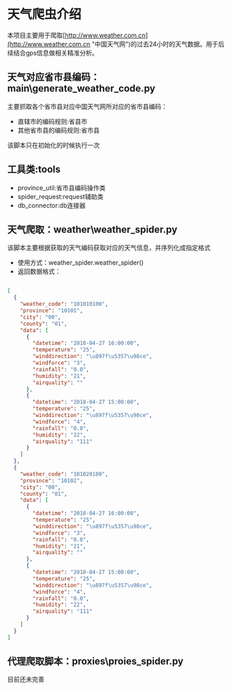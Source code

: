 #	天气爬虫介绍

本项目主要用于爬取[http://www.weather.com.cn](http://www.weather.com.cn "中国天气网")的过去24小时的天气数据。用于后续结合gps信息做相关精准分析。


##	天气对应省市县编码：main\generate\_weather\_code.py

主要抓取各个省市县对应中国天气网所对应的省市县编码：

- 直辖市的编码规则:省县市
- 其他省市县的编码规则:省市县

该脚本只在初始化的时候执行一次

## 工具类:tools

- province_util:省市县编码操作类
- spider_request:request辅助类
- db_connector:db连接器

## 天气爬取：weather\weather_spider.py

该脚本主要根据获取的天气编码获取对应的天气信息，并序列化成指定格式

- 使用方式：weather_spider.weather_spider()
- 返回数据格式：

	
```json

[
  {
    "weather_code": "101010100",
    "province": "10101",
    "city": "00",
    "county": "01",
    "data": [
      {
        "datetime": "2018-04-27 16:00:00",
        "temperature": "25",
        "winddirection": "\u897f\u5357\u98ce",
        "windforce": "3",
        "rainfall": "0.0",
        "humidity": "21",
        "airquality": ""
      },
      {
        "datetime": "2018-04-27 15:00:00",
        "temperature": "25",
        "winddirection": "\u897f\u5357\u98ce",
        "windforce": "4",
        "rainfall": "0.0",
        "humidity": "22",
        "airquality": "111"
      }
    ]
  },
  {
    "weather_code": "101020100",
    "province": "10102",
    "city": "00",
    "county": "01",
    "data": [
      {
        "datetime": "2018-04-27 16:00:00",
        "temperature": "25",
        "winddirection": "\u897f\u5357\u98ce",
        "windforce": "3",
        "rainfall": "0.0",
        "humidity": "21",
        "airquality": ""
      },
      {
        "datetime": "2018-04-27 15:00:00",
        "temperature": "25",
        "winddirection": "\u897f\u5357\u98ce",
        "windforce": "4",
        "rainfall": "0.0",
        "humidity": "22",
        "airquality": "111"
      }
    ]
  }
]
```
	



##	代理爬取脚本：proxies\proies_spider.py

目前还未完善

